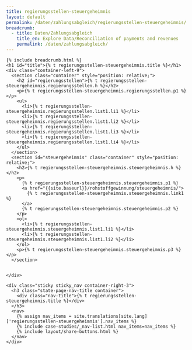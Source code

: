 ```yaml
---
title: regierungsstellen-steuergeheimnis
layout: default
permalink: /daten/zahlungsabgleich/regierungsstellen-steuergeheimnis/
breadcrumb:
  - title: Daten/Zahlungsabgleich
    title_en: Explore Data/Reconciliation of payments and revenues
    permalink: /daten/zahlungsabgleich/
---
```


<main class="container-page-wrapper layout-state-pages">
  <section class="container" style="position: relative;">

    {% include breadcrumb.html %}
    <h1 id="title">{% t regierungsstellen-steuergeheimnis.title %}</h1>
    <div class="container-left-9">
      <section class="container" style="position: relative;">
        <h2 id="regierungsstellen">{% t regierungsstellen-steuergeheimnis.regierungsstellen.h %}</h2>
        <p>{% t regierungsstellen-steuergeheimnis.regierungsstellen.p1 %}</p>
        <ul>
          <li>{% t regierungsstellen-steuergeheimnis.regierungsstellen.list1.li1 %}</li>
          <li>{% t regierungsstellen-steuergeheimnis.regierungsstellen.list1.li2 %}</li>
          <li>{% t regierungsstellen-steuergeheimnis.regierungsstellen.list1.li3 %}</li>
          <li>{% t regierungsstellen-steuergeheimnis.regierungsstellen.list1.li4 %}</li>
        </ul>
      </section>
      <section id="steuergeheimnis" class="container" style="position: relative;">
        <h2>{% t regierungsstellen-steuergeheimnis.steuergeheimnis.h %}</h2>
        <p>
          {% t regierungsstellen-steuergeheimnis.steuergeheimnis.p1 %}
          <a href="{{site.baseurl}}/rohstoffgewinnung/steuergeheimnis/">
            {% t regierungsstellen-steuergeheimnis.steuergeheimnis.link1 %}
          </a>
          {% t regierungsstellen-steuergeheimnis.steuergeheimnis.p2 %}
        </p>
        <ol>
          <li>{% t regierungsstellen-steuergeheimnis.steuergeheimnis.list1.li1 %}</li>
          <li>{% t regierungsstellen-steuergeheimnis.steuergeheimnis.list1.li2 %}</li>
        </ol>
        <p>{% t regierungsstellen-steuergeheimnis.steuergeheimnis.p3 %}</p>
      </section>


    </div>

    <div class="sticky sticky_nav container-right-3">
      <h3 class="state-page-nav-title container">
        <div class="nav-title">{% t regierungsstellen-steuergeheimnis.title %}</div>
      </h3>
      <nav>
        {% assign nav_items = site.translations[site.lang]['regierungsstellen-steuergeheimnis'].nav_items %}
        {% include case-studies/_nav-list.html nav_items=nav_items %}
        {% include layout/share-buttons.html %}
      </nav>
    </div>
  </section>
</main>

<script src="https://ajax.googleapis.com/ajax/libs/jquery/1.12.4/jquery.min.js"></script>
<script type="text/javascript" src="//cdn.jsdelivr.net/jquery.slick/1.6.0/slick.min.js"></script>
<script type="text/javascript" src="{{ site.baseurl_root }}/js/lib/static.min.js" charset="utf-8"></script>
<script type="text/javascript" src="https://cdnjs.cloudflare.com/ajax/libs/jqPlot/1.0.8/jquery.jqplot.min.js"></script>
<link rel="stylesheet" type="text/css" href="https://cdnjs.cloudflare.com/ajax/libs/jqPlot/1.0.8/jquery.jqplot.min.css"/>
<script type="text/javascript" src="https://cdnjs.cloudflare.com/ajax/libs/jqPlot/1.0.8/plugins/jqplot.barRenderer.min.js"></script>
<script type="text/javascript" src="https://cdnjs.cloudflare.com/ajax/libs/jqPlot/1.0.8/plugins/jqplot.pieRenderer.min.js"></script>
<script type="text/javascript" src="https://cdnjs.cloudflare.com/ajax/libs/jqPlot/1.0.8/plugins/jqplot.categoryAxisRenderer.min.js"></script>
<script type="text/javascript" src="https://cdnjs.cloudflare.com/ajax/libs/jqPlot/1.0.8/plugins/jqplot.pointLabels.min.js"></script>

<script type="text/javascript" src="{{ site.baseurl_root }}/js/pages/barGraph.js" charset="utf-8"></script>
<script type="text/javascript" src="{{ site.baseurl_root }}/js/lib/explore.min.js" charset="utf-8"></script>
